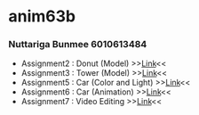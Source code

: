 # anim63b
### Nuttariga Bunmee 6010613484
* Assignment2 : Donut (Model)
\>\>[Link](https://youtu.be/g3hDptRjdLw)\<\<
* Assignment3 : Tower (Model)
\>\>[Link](https://youtu.be/PDisvG6kGm4)\<\<
* Assignment5 : Car (Color and Light)
\>\>[Link](https://youtu.be/8R2JLEaM_48)\<\<
* Assignment6 : Car (Animation)
\>\>[Link](https://youtu.be/KUvtpX7cgGc)\<\<
* Assignment7 : Video Editing
\>\>[Link](https://youtu.be/lQn8womJ68o)\<\<
